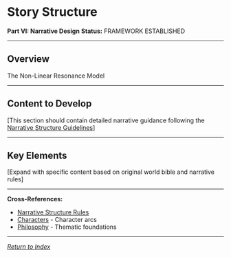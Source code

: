 # Story Structure

**Part VI: Narrative Design**
**Status:** FRAMEWORK ESTABLISHED

---

## Overview

The Non-Linear Resonance Model

---

## Content to Develop

[This section should contain detailed narrative guidance following the [Narrative Structure Guidelines](../../.cursor/rules/narrative-structure.mdc)]

---

## Key Elements

[Expand with specific content based on original world bible and narrative rules]

---

**Cross-References:**
- [Narrative Structure Rules](../../.cursor/rules/narrative-structure.mdc)
- [Characters](../../03_Characters/) - Character arcs
- [Philosophy](../../01_UniverseFundamentals/05_Philosophy.md) - Thematic foundations

---

*[Return to Index](../../00_INDEX.md)*
